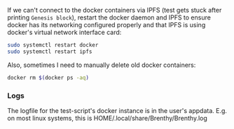 If we can't connect to the docker containers via IPFS (test gets stuck after printing `Genesis block`), restart the docker daemon and IPFS to ensure docker has its networking configured properly and that IPFS is using docker's virtual network interface card:

```sh
sudo systemctl restart docker
sudo systemctl restart ipfs
```

Also, sometimes I need to manually delete old docker containers:
```sh
docker rm $(docker ps -aq)
```

### Logs
The logfile for the test-script's docker instance is in the user's appdata.
E.g. on most linux systems, this is HOME/.local/share/Brenthy/Brenthy.log